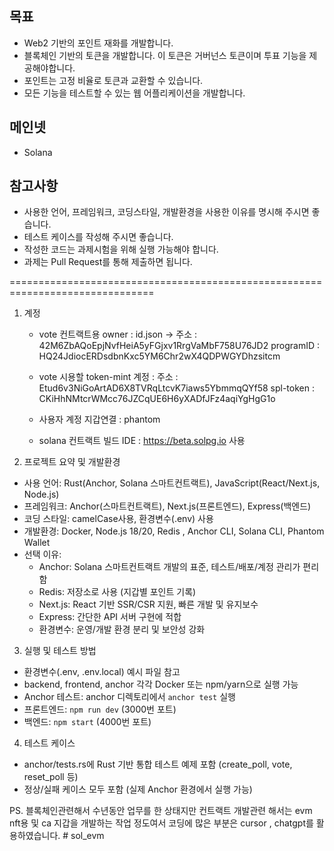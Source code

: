 
## 목표

- Web2 기반의 포인트 재화를 개발합니다.
- 블록체인 기반의 토큰을 개발합니다. 이 토큰은 거버넌스 토큰이며 투표 기능을 제공해야합니다.
- 포인트는 고정 비율로 토큰과 교환할 수 있습니다.
- 모든 기능을 테스트할 수 있는 웹 어플리케이션을 개발합니다.

## 메인넷

- Solana

## 참고사항

- 사용한 언어, 프레임워크, 코딩스타일, 개발환경을 사용한 이유를 명시해 주시면 좋습니다.
- 테스트 케이스를 작성해 주시면 좋습니다.
- 작성한 코드는 과제시험을 위해 실행 가능해야 합니다.
- 과제는 Pull Request를 통해 제출하면 됩니다.


===============================================================================

1. 계정

   - vote 컨트랙트용 owner : id.json  -> 
      주소 : 42M6ZbAQoEpjNvfHeiA5yFGjxv1RrgVaMbF758U76JD2
      programID : HQ24JdiocERDsdbnKxc5YM6Chr2wX4QDPWGYDhzsitcm

   - vote 시용할 token-mint 계정 : 
      주소 : Etud6v3NiGoArtAD6X8TVRqLtcvK7iaws5YbmmqQYf58
      spl-token : CKiHhNMtcrWMcc76JZCqUE6H6yXADfJFz4aqiYgHgG1o

   - 사용자 계정 지갑연결 : phantom

   - solana 컨트랙트 빌드 IDE : https://beta.solpg.io 사용


2. 프로젝트 요약 및 개발환경

- 사용 언어: Rust(Anchor, Solana 스마트컨트랙트), JavaScript(React/Next.js, Node.js)
- 프레임워크: Anchor(스마트컨트랙트), Next.js(프론트엔드), Express(백엔드)
- 코딩 스타일: camelCase사용,  환경변수(.env) 사용
- 개발환경: Docker, Node.js 18/20, Redis , Anchor CLI, Solana CLI, Phantom Wallet
- 선택 이유:
  - Anchor: Solana 스마트컨트랙트 개발의 표준, 테스트/배포/계정 관리가 편리함
  - Redis: 저장소로 사용 (지갑별 포인트 기록)
  - Next.js: React 기반 SSR/CSR 지원, 빠른 개발 및 유지보수
  - Express: 간단한 API 서버 구현에 적합
  - 환경변수: 운영/개발 환경 분리 및 보안성 강화
 
3. 실행 및 테스트 방법

- 환경변수(.env, .env.local) 예시 파일 참고
- backend, frontend, anchor 각각 Docker 또는 npm/yarn으로 실행 가능
- Anchor 테스트: anchor 디렉토리에서 `anchor test` 실행
- 프론트엔드: `npm run dev` (3000번 포트)
- 백엔드: `npm start` (4000번 포트)

4. 테스트 케이스

- anchor/tests.rs에 Rust 기반 통합 테스트 예제 포함 (create_poll, vote, reset_poll 등)
- 정상/실패 케이스 모두 포함 (실제 Anchor 환경에서 실행 가능)


PS.
블록체인관련해서 수년동안 업무를 한 상태지만 컨트랙트 개발관련 해서는 evm nft용 및 ca 지갑을 개발하는 작업 정도여서 코딩에 많은 부분은 cursor , chatgpt를 활용하였습니다. # sol_evm
